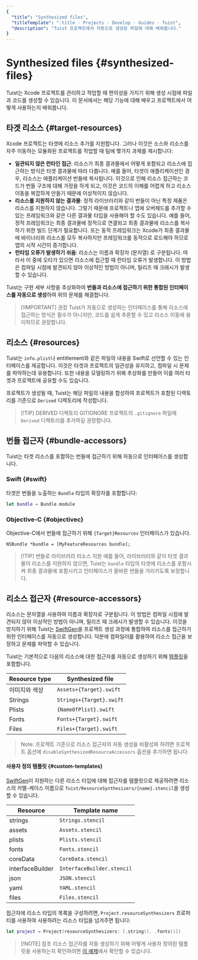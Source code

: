 ```yaml
---
{
  "title": "Synthesized files",
  "titleTemplate": ":title · Projects · Develop · Guides · Tuist",
  "description": "Tuist 프로젝트에서 자동으로 생성된 파일에 대해 배워봅니다."
}
---
```

# Synthesized files {#synthesized-files}

Tuist는 Xcode 프로젝트를 관리하고 작업할 때 편의성을 가지기 위해 생성 시점에 파일과 코드를 생성할 수 있습니다. 이 문서에서는 해당 기능에 대해 배우고 프로젝트에서 어떻게 사용하는지 배워봅니다.

## 타겟 리소스 {#target-resources}

Xcode 프로젝트는 타겟에 리소스 추가를 지원합니다. 그러나 이것은 소스와 리소스를 자주 이동하는 모듈화된 프로젝트를 작업할 때 팀에 몇가지 과제를 제시합니다:

- **일관되지 않은 런타인 접근**: 리소스가 최종 결과물에서 어떻게 포함되고 리소스에 접근하는 방식은 타겟 결과물에 따라 다릅니다. 예를 들어, 타겟이 애플리케이션인 경우, 리소스는 애플리케이션 번들에 복사됩니다. 이것으로 인해 리소스 접근하는 코드가 번들 구조에 대해 가정을 하게 되고, 이것은 코드의 이해를 어렵게 하고 리소스 이동을 복잡하게 만들기 때문에 이상적이지 않습니다.
- **리소스를 지원하지 않는 결과물**: 정적 라이브러리와 같이 번들이 아닌 특정 제품은 리소스를 지원하지 않습니다. 그렇기 때문에 프로젝트나 앱에 오버헤드를 추가할 수 있는 프레임워크와 같은 다른 결과물 타입을 사용해야 할 수도 있습니다. 예를 들어, 정적 프레임워크는 최종 결과물에 정적으로 연결되고 최종 결과물에 리소스를 복사하기 위한 빌드 단계가 필요합니다. 또는 동적 프레임워크는 Xcode가 최종 결과물에 바이너리와 리소스를 모두 복사하지만 프레임워크를 동적으로 로드해야 하므로 앱의 시작 시간이 증가합니다.
- **런타임 오류가 발생하기 쉬움**: 리소스는 이름과 확장자 (문자열) 로 구분됩니다. 따라서 이 중에 오타가 있으면 리소스에 접근할 때 런타임 오류가 발생합니다. 이 방법은 컴파일 시점에 발견되지 않아 이상적인 방법이 아니며, 릴리즈 때 크래시가 발생할 수 있습니다.

Tuist는 구현 세부 사항을 추상화하여 **번들과 리소스에 접근하기 위한 통합된 인터페이스를 자동으로 생성**하여 위의 문제를 해결합니다.

> [!IMPORTANT] 권장
> Tuist가 자동으로 생성하는 인터페이스를 통해 리소스에 접근하는 방식은 필수가 아니지만, 코드를 쉽게 추론할 수 있고 리소스 이동에 용이하므로 권장합니다.

## 리소스 {#resources}

Tuist는 `info.plist`나 entitlement와 같은 파일의 내용을 Swift로 선언할 수 있는 인터페이스를 제공합니다.
이것은 타겟과 프로젝트의 일관성을 유지하고,
컴파일 시 문제를 파악하는데 유용합니다.
또한 내용을 모델링하기 위해 추상화를 만들어 이를 여러 타겟과 프로젝트에 공유할 수도 있습니다.

프로젝트가 생성될 때,
Tuist는 해당 파일의 내용을 합성하여 프로젝트가 포함된 디렉토리를 기준으로 `Derived` 디렉토리에 작성합니다.

> [!TIP] DERIVED 디렉토리 GITIGNORE
> 프로젝트의 `.gitignore` 파일에 `Derived` 디렉토리를 추가하길 권장합니다.

## 번들 접근자 {#bundle-accessors}

Tuist는 타겟 리소스를 포함하는 번들에 접근하기 위해 자동으로 인터페이스를 생성합니다.

### Swift {#swift}

타겟은 번들을 노출하는 `Bundle` 타입의 확장자를 포함합니다:

```swift
let bundle = Bundle.module
```

### Objective-C {#objectivec}

Objective-C에서 번들에 접근하기 위해 `{Target}Resources` 인터페이스가 있습니다.

```objc
NSBundle *bundle = [MyFeatureResources bundle];
```

> [!TIP] 번들로 라이브러리 리소스 지원
> 예를 들어, 라이브러리와 같이 타겟 결과물이 리소스를 지원하지 않으면, Tuist는 `bundle` 타입의 타겟에 리소스를 포함시켜 최종 결과물에 포함시키고 인터페이스가 올바른 번들을 가리키도록 보장합니다.

## 리소스 접근자 {#resource-accessors}

리소스는 문자열을 사용하여 이름과 확장자로 구분됩니다. 이 방법은 컴파일 시점에 발견되지 않아 이상적인 방법이 아니며, 릴리즈 때 크래시가 발생할 수 있습니다. 이것을 방지하기 위해 Tuist는 [SwiftGen](https://github.com/SwiftGen/SwiftGen)을 프로젝트 생성 과정에 통합하여 리소스를 접근하기 위한 인터페이스를 자동으로 생성합니다. 덕분에 컴파일러를 활용하여 리소스 접근을 보장하고 문제를 파악할 수 있습니다.

Tuist는 기본적으로 다음의 리소스에 대한 접근자를 자동으로 생성하기 위해 [템플릿](https://github.com/tuist/tuist/tree/main/Sources/TuistGenerator/Templates)을 포함합니다.

| Resource type | Synthesized file         |
| ------------- | ------------------------ |
| 이미지와 색상       | `Assets+{Target}.swift`  |
| Strings       | `Strings+{Target}.swift` |
| Plists        | `{NameOfPlist}.swift`    |
| Fonts         | `Fonts+{Target}.swift`   |
| Files         | `Files+{Target}.swift`   |

> Note: 프로젝트 기준으로 리소스 접근자의 자동 생성을 비활성화 하려면 프로젝트 옵션에 `disableSynthesizedResourceAccessors` 옵션을 추가하면 됩니다.

#### 사용자 정의 템플릿 {#custom-templates}

[SwiftGen](https://github.com/SwiftGen/SwiftGen)이 지원하는 다른 리소스 타입에 대해 접근자를 템플릿으로 제공하려면 리소스의 카멜-케이스 이름으로 `Tuist/ResourceSynthesizers/{name}.stencil`을 생성할 수 있습니다.

| Resource         | Template name              |
| ---------------- | -------------------------- |
| strings          | `Strings.stencil`          |
| assets           | `Assets.stencil`           |
| plists           | `Plists.stencil`           |
| fonts            | `Fonts.stencil`            |
| coreData         | `CoreData.stencil`         |
| interfaceBuilder | `InterfaceBuilder.stencil` |
| json             | `JSON.stencil`             |
| yaml             | `YAML.stencil`             |
| files            | `Files.stencil`            |

접근자에 리소스 타입의 목록을 구성하려면,
`Project.resourceSynthesizers` 프로퍼티를 사용하여 사용하려는 리소스 타입을 넘겨주면 됩니다:

```swift
let project = Project(resourceSynthesizers: [.string(), .fonts()])
```

> [!NOTE] 참조
> 리소스 접근자를 자동 생성하기 위해 어떻게 사용자 정의된 템플릿을 사용하는지 확인하려면 [이 예제](https://github.com/tuist/tuist/tree/main/fixtures/ios_app_with_templates)에서 확인할 수 있습니다.
